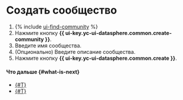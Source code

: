# Создать сообщество

1. {% include [ui-find-community](../../../_includes/datasphere/ui-find-community.md) %}
1. Нажмите кнопку **{{ ui-key.yc-ui-datasphere.common.create-community }}**.
1. Введите имя сообщества.
1. (Опционально) Введите описание сообщества.
1. Нажмите кнопку **{{ ui-key.yc-ui-datasphere.common.create }}**.

#### Что дальше {#what-is-next}

* [{#T}](add-user.md)
* [{#T}](link-channel.md)
